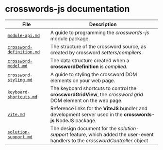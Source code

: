 # crosswords-js documentation

| File                           | Description                                                                                                                                               |
| ------------------------------ | --------------------------------------------------------------------------------------------------------------------------------------------------------- |
| [`module-api.md`][1]       | A guide to programming the _crosswords-js_ module package.                                                           |
| [`crossword-definition.md`][2] | The structure of the crossword source, as created by crossword _setters/compilers_.  |
| [`crossword-model.md`][3]      | The data structure created when a **crosswordDefinition** is _compiled_.                                                                                  |
| [`crossword-styling.md`][4]    | A guide to styling the crossword DOM elements on your web page.                                                                                            |
| [`keyboard-shortcuts.md`][5]   | The keyboard shortcuts to control the **crosswordGridView**, the _crossword grid_ DOM element on the web page.                                                  |
| [`vite.md`][7]                 | Reference links for the **ViteJS** bundler and development server used in the **crosswords-js** NodeJS package.                                           |
| [`solution-support.md`][6]     | The design document for the _solution-support_ feature, which added the user-event handlers to the _crosswordController_ object                           |

[1]: ./module-api.md
[2]: ./crossword-definition.md
[3]: ./crossword-model.md
[4]: ./crossword-styling.md
[5]: ./keyboard-shortcuts.md
[6]: ./solution-support.md
[7]: ./vite.md
